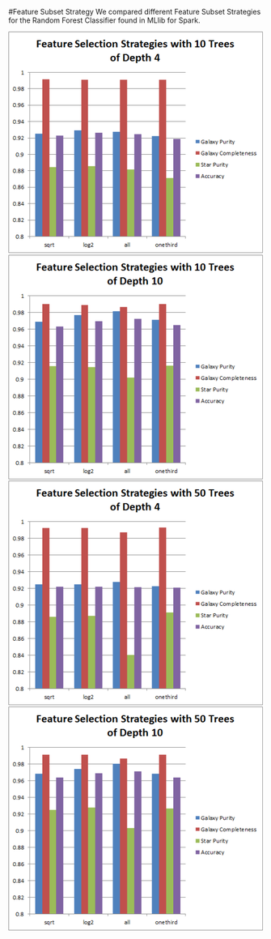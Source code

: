 #Feature Subset Strategy
We compared different Feature Subset Strategies for the Random Forest Classifier found in MLlib for Spark.

![Alt text](images/10x4.png)
![Alt text](images/10x10.png)
![Alt text](images/50x4.png)
![Alt text](images/50x10.png)